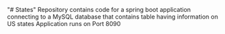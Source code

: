 "# States" 
Repository contains code for a spring boot application connecting to a MySQL database that contains table having information on US states
Application runs on Port 8090
